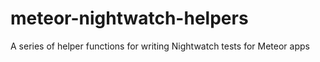 # meteor-nightwatch-helpers
A series of helper functions for writing Nightwatch tests for Meteor apps
